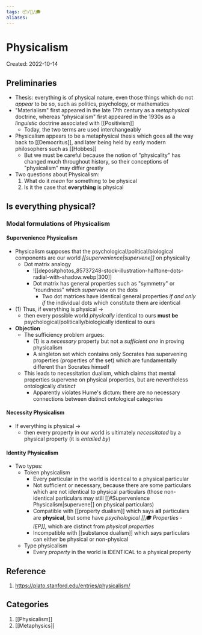 ```yaml
---
tags: 📦/📝/🎓
aliases:
---
```



# Physicalism
Created: 2022-10-14

## Preliminaries
- Thesis: everything is of physical nature, even those things which do not *appear* to be so, such as politics, psychology, or mathematics
- "Materialism" first appeared in the late 17th century as a *metaphysical* doctrine, whereas "physicalism" first appeared in the 1930s as a *linguistic* doctrine associated with [[Positivism]]
	- Today, the two terms are used interchangeably
- Physicalism appears to be a metaphysical thesis which goes all the way back to [[Democritus]], and later being held by early modern philosophers such as [[Hobbes]]
	- But we must be careful because the notion of "physicality" has changed much throughout history, so their conceptions of "physicalism" may differ greatly
- Two questions about Physicalism:
	1. What do it *mean* for something to be physical 
	2. Is it the case that **everything** is physical
## Is everything physical?
### Modal formulations of Physicalism
#### Supervenience Physicalism
- Physicalism supposes that the psychological/political/biological components are our world *[[supervenience|supervene]]* on physicality
	- Dot matrix analogy
		- ![[depositphotos_85737248-stock-illustration-halftone-dots-radial-with-shadow.webp|300]]
		- Dot matrix has general properties such as "symmetry" or "roundness" which *supervene* on the dots
			- Two dot matrices have identical general properties *if and only if* the individual dots which constitute them are identical
- (1) Thus, if everything is physical ->
	- then every possible world *physically* identical to ours **must be** psychological/politically/biologically identical to ours
- **Objection**
	- The sufficiency problem argues:
		- (1) is a *necessary* property but not a *sufficient one* in proving physicalism
		- A singleton set which contains only Socrates has supervening properties (properties of the set) which are fundamentally different than Socrates himself
	- This leads to necessitation dualism, which claims that mental properties supervene on physical properties, but are nevertheless ontologically *distinct*
		- Apparently violates Hume's dictum: there are no necessary connections between distinct ontological categories
#### Necessity Physicalism
- If everything is physical ->
	- then every property in our world is ultimately *necessitated* by a physical property (it is *entailed by*)
#### Identity Physicalism
- Two types:
	- Token physicalism
		- Every particular in the world is identical to a physical particular
		- Not sufficient or necessary, because there are some particulars which are not identical to physical particulars (those non-identical particulars may still [[#Supervenience Physicalism|supervene]] on physical particulars)
		- Compatible with [[property dualism]] which says **all** particulars are **physical**, but some have *psychological [[🎓 Properties - IEP]]*, which are distinct from *physical properties*
		- Incompatible with [[substance dualism]] which says particulars can either be physical or non-physical
	- Type physicalism
		- Every *property* in the world is IDENTICAL to a physical property
## Reference
1. https://plato.stanford.edu/entries/physicalism/

## Categories
1. [[Physicalism]]
2. [[Metaphysics]]